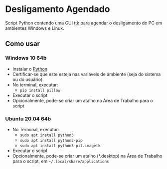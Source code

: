 # Desligamento Agendado

Script Python contendo uma GUI [ttk](https://docs.python.org/3/library/tkinter.ttk.html) para agendar o desligamento do PC em ambientes Windows e Linux.

## Como usar

### Windows 10 64b

- Instalar o [Python](https://www.python.org/downloads/)
- Certificar-se que este esteja nas variáveis de ambiente (seja do sistema ou do usuário)
- No terminal, executar:
  - `pip install pillow`
- Executar o script
- Opcionalmente, pode-se criar um atalho na Área de Trabalho para o script

### Ubuntu 20.04 64b

- No Terminal, executar:
  - `sudo apt install python3`
  - `sudo apt install python3-pip`
  - `sudo apt install python3-pil.imagetk`
- Executar o script
- Opcionalmente, pode-se criar um atalho (*.desktop) na Área de Trabalho para
  o script, em `~/.local/share/applications`